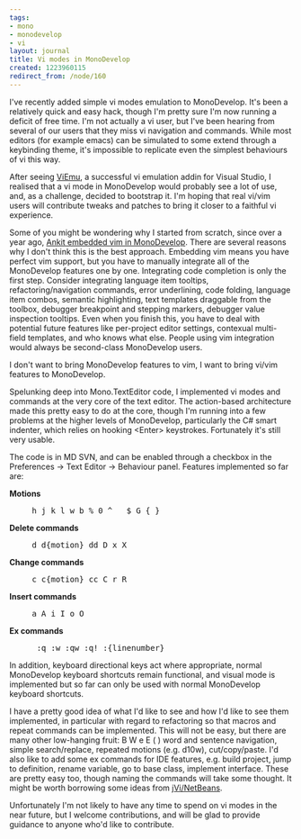 ```yaml
---
tags:
- mono
- monodevelop
- vi
layout: journal
title: Vi modes in MonoDevelop
created: 1223960115
redirect_from: /node/160
---
```

I've recently added simple vi modes emulation to MonoDevelop. It's been a relatively quick and easy hack, though I'm pretty sure I'm now running a deficit of free time. I'm not actually a vi user, but I've been hearing from several of our users that they miss vi navigation and commands. While most editors (for example emacs) can be simulated to some extend through a keybinding theme, it's impossible to replicate even the simplest behaviours of vi this way.

After seeing <a href="http://www.viemu.com/">ViEmu</a>, a successful vi emulation addin for Visual Studio, I realised that a vi mode in MonoDevelop would probably see a lot of use, and, as a challenge, decided to bootstrap it. I'm hoping that real vi/vim users will contribute tweaks and patches to bring it closer to a faithful vi experience.
<!--break-->
Some of you might be wondering why I started from scratch, since over a year ago, <a href="http://ankitjain.org/blog/2007/06/30/integrating-vim-with-monodevelop/">Ankit embedded vim in MonoDevelop</a>. There are several reasons why I don't think this is the best approach. Embedding vim means you have perfect vim support, but you have to manually integrate all of the MonoDevelop features one by one. Integrating code completion is only the first step. Consider integrating language item tooltips, refactoring/navigation commands, error underlining, code folding, language item combos, semantic highlighting, text templates draggable from the toolbox, debugger breakpoint and stepping markers, debugger value inspection tooltips. Even when you finish this, you have to deal with potential future features like per-project editor settings, contexual multi-field templates, and who knows what else. People using vim integration would always be second-class MonoDevelop users.

I don't want to bring MonoDevelop features to vim, I want to bring vi/vim features to MonoDevelop.

Spelunking deep into Mono.TextEditor code, I implemented vi modes and commands at the very core of the text editor. The action-based architecture made this pretty easy to do at the core, though I'm running into a few problems at the higher levels of MonoDevelop, particularly the C# smart indenter, which relies on hooking &lt;Enter&gt; keystrokes. Fortunately it's still very usable. 

The code is in MD SVN, and can be enabled through a checkbox in the Preferences -> Text Editor -> Behaviour panel. Features implemented so far are:
<dl>
<dt><strong>Motions</strong></dt><dd><pre>h j k l w b % 0 ^ _ $ G { }</pre></dd>
<dt><strong>Delete commands</strong></dt><dd><pre>d d{motion} dd D x X</pre></dd>
<dt><strong>Change commands</strong></dt><dd><pre>c c{motion} cc C r R</pre></dd>
<dt><strong>Insert commands</strong></dt><dd><pre>a A i I o O</pre></dd>
<dt><strong>Ex commands</strong></dt><dd><pre> :q :w :qw :q! :{linenumber}</pre></dd>
</dl>

In addition, keyboard directional keys act where appropriate, normal MonoDevelop keyboard shortcuts remain functional, and visual mode is implemented but so far can only be used with normal MonoDevelop keyboard shortcuts.

I have a pretty good idea of what I'd like to see and how I'd like to see them implemented, in particular with regard to refactoring so that macros and repeat commands can be implemented. This will not be easy, but there are many other low-hanging fruit: B W e E ( ) word and sentence navigation, simple search/replace, repeated motions (e.g. d10w), cut/copy/paste. I'd also like to add some ex commands for IDE features, e.g. build project, jump to definition, rename variable, go to base class, implement interface. These are pretty easy too, though naming the commands will take some thought. It might be worth borrowing some ideas from <a href="http://jvi.sourceforge.net/ReadmeNetBeans.html">jVi/NetBeans</a>.

Unfortunately I'm not likely to have any time to spend on vi modes in the near future, but I welcome contributions, and will be glad to provide guidance to anyone who'd like to contribute.
